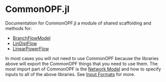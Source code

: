 # CommonOPF.jl

Documentation for CommonOPF.jl a module of shared scaffolding and methods for:
- [BranchFlowModel](https://github.com/NLaws/BranchFlowModel.jl)
- [LinDistFlow](https://github.com/NLaws/LinDistFlow)
- [LinearPowerFlow](https://github.com/NLaws/LinearPowerFlow.jl)

In most cases you will not need to use CommonOPF because the libraries above will export the
CommonOPF things that you need to use them. The most import part of CommonOPF is the [Network Model](@ref)
and how to specify inputs to all of the above libraries. See [Input Formats](@ref) for more.